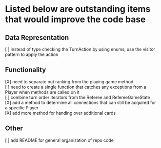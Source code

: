 # Listed below are outstanding items that would improve the code base

## Data Representation
[ ] instead of type checking the TurnAction by using enums, use the visitor pattern to apply the action  

## Functionality
[X] need to separate out ranking from the playing game method  
[ ] need to create a single function that catches any exceptions from a Player when methods are called on it  
[ ] combine turn order iterators from the Referee and RefereeGameState  
[X] add a method to determine all connections that can still be acquired for a specific Player  
[X] add more method for handing over additional cards  

## Other
[ ] add README for general organization of repo code  




